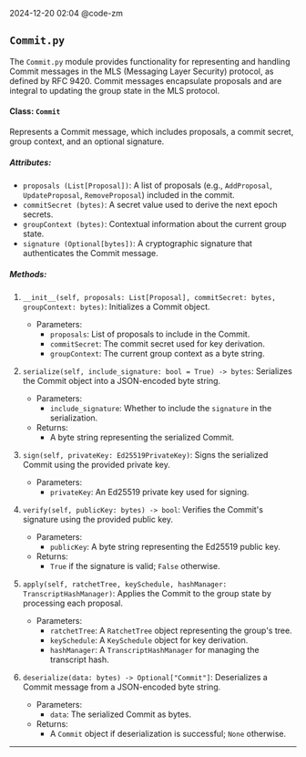 2024-12-20 02:04
@code-zm

## `Commit.py`
The `Commit.py` module provides functionality for representing and handling Commit messages in the MLS (Messaging Layer Security) protocol, as defined by RFC 9420. Commit messages encapsulate proposals and are integral to updating the group state in the MLS protocol.

#### Class: `Commit`
Represents a Commit message, which includes proposals, a commit secret, group context, and an optional signature.

##### Attributes:
- `proposals (List[Proposal])`: A list of proposals (e.g., `AddProposal`, `UpdateProposal`, `RemoveProposal`) included in the commit.
- `commitSecret (bytes)`: A secret value used to derive the next epoch secrets.
- `groupContext (bytes)`: Contextual information about the current group state.
- `signature (Optional[bytes])`: A cryptographic signature that authenticates the Commit message.

##### Methods:
1. `__init__(self, proposals: List[Proposal], commitSecret: bytes, groupContext: bytes)`: Initializes a Commit object.
    - Parameters:
        - `proposals`: List of proposals to include in the Commit.
        - `commitSecret`: The commit secret used for key derivation.
        - `groupContext`: The current group context as a byte string.

2. `serialize(self, include_signature: bool = True) -> bytes`: Serializes the Commit object into a JSON-encoded byte string.
    - Parameters:
        - `include_signature`: Whether to include the `signature` in the serialization.
    - Returns:
        - A byte string representing the serialized Commit.

3. `sign(self, privateKey: Ed25519PrivateKey)`: Signs the serialized Commit using the provided private key.
    - Parameters:
        - `privateKey`: An Ed25519 private key used for signing.

4. `verify(self, publicKey: bytes) -> bool`: Verifies the Commit's signature using the provided public key.
    - Parameters:
        - `publicKey`: A byte string representing the Ed25519 public key.
    - Returns:
        - `True` if the signature is valid; `False` otherwise.

5. `apply(self, ratchetTree, keySchedule, hashManager: TranscriptHashManager)`: Applies the Commit to the group state by processing each proposal.
    - Parameters:
        - `ratchetTree`: A `RatchetTree` object representing the group's tree.
        - `keySchedule`: A `KeySchedule` object for key derivation.
        - `hashManager`: A `TranscriptHashManager` for managing the transcript hash.

6. `deserialize(data: bytes) -> Optional["Commit"]`: Deserializes a Commit message from a JSON-encoded byte string.
    - Parameters:
        - `data`: The serialized Commit as bytes.
    - Returns:
        - A `Commit` object if deserialization is successful; `None` otherwise.
---

